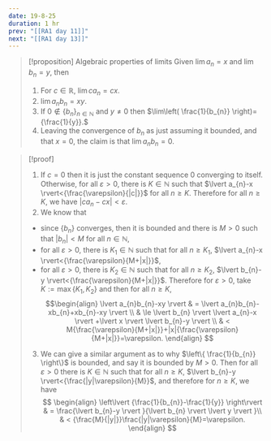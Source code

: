 ```yaml
---
date: 19-8-25
duration: 1 hr
prev: "[[RA1 day 11]]"
next: "[[RA1 day 13]]"
---
```

>[!proposition] Algebraic properties of limits
> Given $\lim a_{n}=x$ and $\lim b_{n}=y$, then
>1. For $c\in \mathbb{R}$, $\lim ca_{n}=cx$.
>2. $\lim a_{n}b_{n}=xy$.
>3. If $0\not\in \{ b_{n} \}_{n\in \mathbb{N}}$ and $y\ne 0$ then $\lim\left( \frac{1}{b_{n}} \right)={\frac{1}{y}}.$
>4. Leaving the convergence of $b_{n}$ as just assuming it bounded, and that $x=0$, the claim is that $\lim a_{n}b_{n}=0$.

>[!proof]
> 1. If $c=0$ then it is just the constant sequence $0$ converging to itself. Otherwise, for all $\varepsilon>0$, there is $K\in \mathbb{N}$ such that $\lvert a_{n}-x \rvert<{\frac{\varepsilon}{|c|}}$ for all $n≥K$. Therefore for all $n≥K$, we have $\lvert ca_{n}-cx \rvert<\varepsilon$.
> 2. We know that 
>- since $\{ b_{n} \}$ converges, then it is bounded and there is $M>0$ such that $\lvert b_{n} \rvert<M$ for all $n\in \mathbb{N}$,
>- for all $\varepsilon>0$, there is $K_{1}\in \mathbb{N}$ such that for all $n\ge K_{1}$, $\lvert a_{n}-x \rvert<{\frac{\varepsilon}{M+|x|}}$,
>- for all $\varepsilon>0$,  there is $K_{2}\in \mathbb{N}$ such that for all $n\ge K_{2}$, $\lvert b_{n}-y \rvert<{\frac{\varepsilon}{M+|x|}}$.
> Therefore for $\varepsilon>0$, take $K:=\max\{ K_{1},K_{2} \}$ and then for all $n\ge K$, $$\begin{align}
 \lvert a_{n}b_{n}-xy \rvert & = \lvert a_{n}b_{n}-xb_{n}+xb_{n}-xy \rvert \\ & \le \lvert b_{n} \rvert \lvert a_{n}-x \rvert +\lvert x \rvert \lvert b_{n}-y \rvert \\ & < M{\frac{\varepsilon}{M+|x|}}+|x|{\frac{\varepsilon}{M+|x|}}=\varepsilon. \end{align}   $$ 
>3. We can give a similar argument as to why $\left\{  \frac{1}{b_{n}}  \right\}$ is bounded, and say it is bounded by $M>0$. Then for all $\varepsilon>0$ there is $K\in \mathbb{N}$ such that for all $n\ge K$, $\lvert b_{n}-y \rvert<{\frac{|y|\varepsilon}{M}}$, and therefore for $n\ge K$, we have $$ \begin{align} \left\lvert  {\frac{1}{b_{n}}-\frac{1}{y}}  \right\rvert & = \frac{\lvert b_{n}-y \rvert }{\lvert b_{n} \rvert \lvert y \rvert }\\ & < {\frac{M}{|y|}}\frac{|y|\varepsilon}{M}=\varepsilon. \end{align}     $$